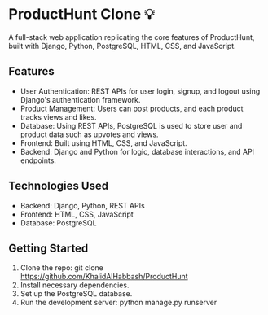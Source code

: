 # ProductHunt Clone 💡
A full-stack web application replicating the core features of ProductHunt, built with Django, Python, PostgreSQL, HTML, CSS, and JavaScript.

## Features

- User Authentication: REST APIs for user login, signup, and logout using Django's authentication framework.
- Product Management: Users can post products, and each product tracks views and likes.
- Database: Using REST APIs, PostgreSQL is used to store user and product data such as upvotes and views.
- Frontend: Built using HTML, CSS, and JavaScript.
- Backend: Django and Python for logic, database interactions, and API endpoints.

## Technologies Used
- Backend: Django, Python, REST APIs
- Frontend: HTML, CSS, JavaScript
- Database: PostgreSQL

## Getting Started

1. Clone the repo: git clone https://github.com/KhalidAlHabbash/ProductHunt
2. Install necessary dependencies.
3. Set up the PostgreSQL database.
4. Run the development server: python manage.py runserver

